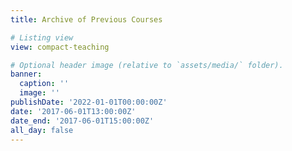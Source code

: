 ```yaml
---
title: Archive of Previous Courses

# Listing view
view: compact-teaching

# Optional header image (relative to `assets/media/` folder).
banner:
  caption: ''
  image: ''
publishDate: '2022-01-01T00:00:00Z'  
date: '2017-06-01T13:00:00Z'
date_end: '2017-06-01T15:00:00Z'
all_day: false
---
```

